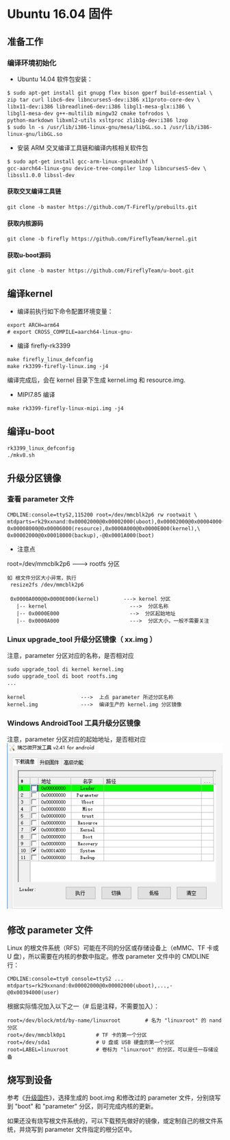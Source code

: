 # Ubuntu 16.04 固件
## 准备工作
### 编译环境初始化

* Ubuntu 14.04 软件包安装：
```
$ sudo apt-get install git gnupg flex bison gperf build-essential \
zip tar curl libc6-dev libncurses5-dev:i386 x11proto-core-dev \
libx11-dev:i386 libreadline6-dev:i386 libgl1-mesa-glx:i386 \
libgl1-mesa-dev g++-multilib mingw32 cmake tofrodos \
python-markdown libxml2-utils xsltproc zlib1g-dev:i386 lzop
$ sudo ln -s /usr/lib/i386-linux-gnu/mesa/libGL.so.1 /usr/lib/i386-linux-gnu/libGL.so
```
* 安装 ARM 交叉编译工具链和编译内核相关软件包
```
$ sudo apt-get install gcc-arm-linux-gnueabihf \
gcc-aarch64-linux-gnu device-tree-compiler lzop libncurses5-dev \
libssl1.0.0 libssl-dev
```
#### 获取交叉编译工具链
```
git clone -b master https://github.com/T-Firefly/prebuilts.git
```
#### 获取内核源码
```
git clone -b firefly https://github.com/FireflyTeam/kernel.git
```
#### 获取u-boot源码
```
git clone -b master https://github.com/FireflyTeam/u-boot.git
```

## 编译kernel
* 编译前执行如下命令配置环境变量：
```
export ARCH=arm64
# export CROSS_COMPILE=aarch64-linux-gnu-
```
*  编译 firefly-rk3399
```
make firefly_linux_defconfig
make rk3399-firefly-linux.img -j4
```
编译完成后，会在 kernel 目录下生成 kernel.img 和 resource.img.
* MIPI7.85 编译
```
make rk3399-firefly-linux-mipi.img -j4
```

## 编译u-boot
```
rk3399_linux_defconfig
./mkv8.sh
```

## 升级分区镜像
### 查看 parameter 文件
```
CMDLINE:console=ttyS2,115200 root=/dev/mmcblk2p6 rw rootwait \
mtdparts=rk29xxnand:0x00002000@0x00002000(uboot),0x00002000@0x00004000(trust),\
0x00008000@0x00006000(resource),0x0000A000@0x0000E000(kernel),\
0x00002000@0x00018000(backup),-@0x0001A000(boot)
```
* 注意点

root=/dev/mmcblk2p6         ---> rootfs 分区
```
如 根文件分区大小异常，执行
 resize2fs /dev/mmcblk2p6

 0x0000A000@0x0000E000(kernel)        ---> kernel 分区
   |-- kernel                           --->  分区名称
   |-- 0x0000E000                       -->  分区起始地址
   |-- 0x0000A000                       --->  分区大小，一般不需要关注
 ```

### Linux upgrade_tool 升级分区镜像（ xx.img ）

注意，parameter 分区对应的名称，是否相对应
```
sudo upgrade_tool di kernel kernel.img
sudo upgrade_tool di boot rootfs.img
...

kernel                  --->  上点 parameter 所述分区名称
kernel.img              --->  编译生产的 kernel.img 分区镜像
```

### Windows AndroidTool 工具升级分区镜像
注意，parameter 分区对应的起始地址，是否相对应
![](img/linux_compile_kernel.png)

## 修改 parameter 文件

Linux 的根文件系统（RFS）可能在不同的分区或存储设备上（eMMC、TF 卡或 U 盘），所以需要在内核的参数中指定。修改 parameter 文件中的 CMDLINE 行：
```
CMDLINE:console=tty0 console=ttyS2 ... mtdparts=rk29xxnand:0x00002000@0x00002000(uboot),...,-@0x00394000(user)
```
根据实际情况加入以下之一（# 后是注释，不需要加入）：
```
root=/dev/block/mtd/by-name/linuxroot        # 名为 "linuxroot" 的 nand 分区
root=/dev/mmcblk0p1          # TF 卡的第一个分区
root=/dev/sda1               # U 盘或 USB 硬盘的第一个分区
root=LABEL=linuxroot         # 卷标为 "linuxroot" 的分区，可以是任一存储设备
```
## 烧写到设备

参考《[升级固件](upgrade_firmware.html)》，选择生成的 boot.img 和修改过的 parameter 文件，分别烧写到 "boot" 和 "parameter" 分区，则可完成内核的更新。

如果还没有烧写根文件系统的，可以下载预先做好的镜像，或定制自己的根文件系统，并烧写到 parameter 文件指定的根分区中。
